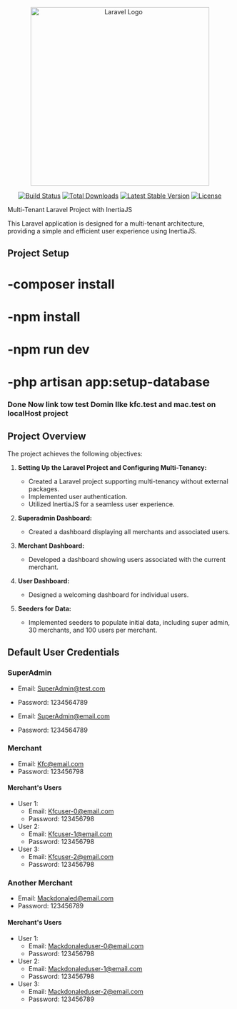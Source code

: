 <p align="center"><a href="https://laravel.com" target="_blank"><img src="https://raw.githubusercontent.com/laravel/art/master/logo-lockup/5%20SVG/2%20CMYK/1%20Full%20Color/laravel-logolockup-cmyk-red.svg" width="400" alt="Laravel Logo"></a></p>

<p align="center">
<a href="https://github.com/laravel/framework/actions"><img src="https://github.com/laravel/framework/workflows/tests/badge.svg" alt="Build Status"></a>
<a href="https://packagist.org/packages/laravel/framework"><img src="https://img.shields.io/packagist/dt/laravel/framework" alt="Total Downloads"></a>
<a href="https://packagist.org/packages/laravel/framework"><img src="https://img.shields.io/packagist/v/laravel/framework" alt="Latest Stable Version"></a>
<a href="https://packagist.org/packages/laravel/framework"><img src="https://img.shields.io/packagist/l/laravel/framework" alt="License"></a>
</p>
 Multi-Tenant Laravel Project with InertiaJS

This Laravel application is designed for a multi-tenant architecture, providing a simple and efficient user experience using InertiaJS.
## Project Setup
# -composer install 
# -npm install 
# -npm run dev 
# -php artisan app:setup-database

### Done Now link tow test Domin lIke kfc.test and mac.test on localHost project

## Project Overview

The project achieves the following objectives:

1. **Setting Up the Laravel Project and Configuring Multi-Tenancy:**
   - Created a Laravel project supporting multi-tenancy without external packages.
   - Implemented user authentication.
   - Utilized InertiaJS for a seamless user experience.

2. **Superadmin Dashboard:**
   - Created a dashboard displaying all merchants and associated users.

3. **Merchant Dashboard:**
   - Developed a dashboard showing users associated with the current merchant.

4. **User Dashboard:**
   - Designed a welcoming dashboard for individual users.

5. **Seeders for Data:**
   - Implemented seeders to populate initial data, including super admin, 30 merchants, and 100 users per merchant.

 ## Default User Credentials 

### SuperAdmin 
- Email: SuperAdmin@test.com
- Password: 1234564789

- Email: SuperAdmin@email.com
- Password: 1234564789

### Merchant 
- Email: Kfc@email.com
- Password: 123456798

#### Merchant's Users
- User 1:
  - Email: Kfcuser-0@email.com
  - Password: 123456798
- User 2:
  - Email: Kfcuser-1@email.com
  - Password: 123456798
- User 3:
  - Email: Kfcuser-2@email.com
  - Password: 123456798

### Another Merchant
- Email: Mackdonaled@email.com
- Password: 123456789

#### Merchant's Users 
- User 1:
  - Email: Mackdonaleduser-0@email.com
  - Password: 123456798
- User 2:
  - Email: Mackdonaleduser-1@email.com
  - Password: 123456798
- User 3:
  - Email: Mackdonaleduser-2@email.com
  - Password: 123456789
